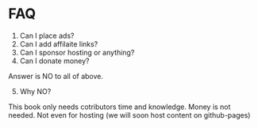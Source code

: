 # FAQ

1. Can I place ads?
2. Can I add affilaite links?
3. Can I sponsor hosting or anything?
4. Can I donate money?

Answer is NO to all of above.

5. Why NO?

This book only needs cotributors time and knowledge. Money is not needed. Not even for hosting (we will soon host content on github-pages)
